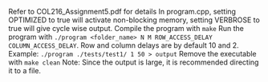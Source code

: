 Refer to COL216_Assignment5.pdf for details
In program.cpp, setting OPTIMIZED to true will activate non-blocking memory, setting VERBROSE to true will give cycle wise output. 
Compile the program with `make`
Run the program with `./program <folder_name> N M ROW_ACCESS_DELAY COLUMN_ACCESS_DELAY`. Row and column delays are by default 10 and 2.
Example: `./program ./tests/test1/ 1 50 > output`
Remove the executable with `make clean`
Note: Since the output is large, it is recommended directing it to a file.
